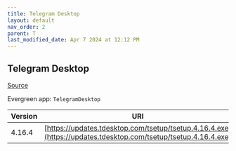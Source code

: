 ```yaml
---
title: Telegram Desktop
layout: default
nav_order: 2
parent: T
last_modified_date: Apr 7 2024 at 12:12 PM
---
```


## Telegram Desktop

[Source](https://desktop.telegram.org/)

Evergreen app: `TelegramDesktop`

| Version | URI                                                                                                            |
| ------- | -------------------------------------------------------------------------------------------------------------- |
| 4.16.4  | [https://updates.tdesktop.com/tsetup/tsetup.4.16.4.exe](https://updates.tdesktop.com/tsetup/tsetup.4.16.4.exe) |
